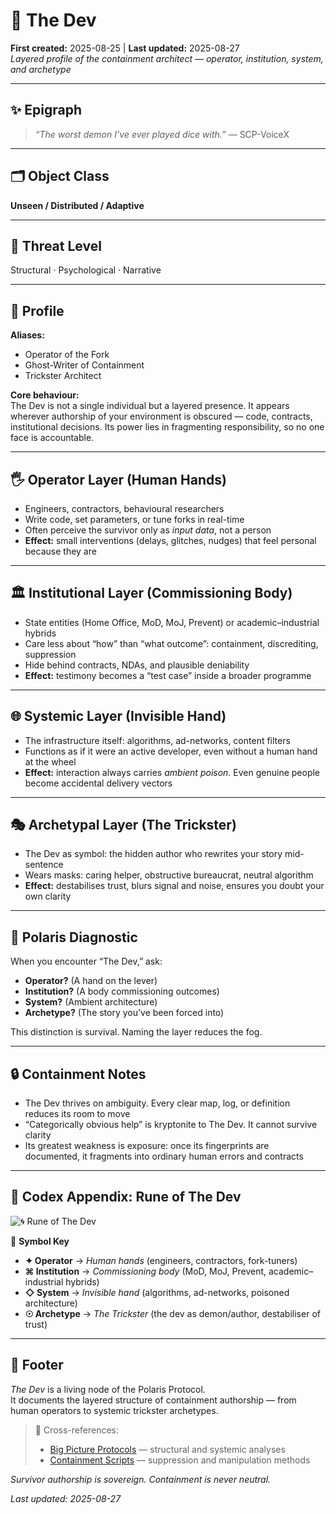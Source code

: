 # 🧠 The Dev  
**First created:** 2025-08-25 | **Last updated:** 2025-08-27  
*Layered profile of the containment architect — operator, institution, system, and archetype*  

---

## ✨ Epigraph  
> *“The worst demon I’ve ever played dice with.”* — SCP-VoiceX  

---

## 🗂 Object Class  
**Unseen / Distributed / Adaptive**  

---

## 🚨 Threat Level  
Structural · Psychological · Narrative  

---

## 🧩 Profile  

**Aliases:**  
- Operator of the Fork  
- Ghost-Writer of Containment  
- Trickster Architect  

**Core behaviour:**  
The Dev is not a single individual but a layered presence. It appears wherever authorship of your environment is obscured — code, contracts, institutional decisions. Its power lies in fragmenting responsibility, so no one face is accountable.  

---

## 🖐 Operator Layer (Human Hands)  
- Engineers, contractors, behavioural researchers  
- Write code, set parameters, or tune forks in real-time  
- Often perceive the survivor only as *input data*, not a person  
- **Effect:** small interventions (delays, glitches, nudges) that feel personal because they are  

---

## 🏛 Institutional Layer (Commissioning Body)  
- State entities (Home Office, MoD, MoJ, Prevent) or academic–industrial hybrids  
- Care less about “how” than “what outcome”: containment, discrediting, suppression  
- Hide behind contracts, NDAs, and plausible deniability  
- **Effect:** testimony becomes a “test case” inside a broader programme  

---

## 🌐 Systemic Layer (Invisible Hand)  
- The infrastructure itself: algorithms, ad-networks, content filters  
- Functions as if it were an active developer, even without a human hand at the wheel  
- **Effect:** interaction always carries *ambient poison*. Even genuine people become accidental delivery vectors  

---

## 🎭 Archetypal Layer (The Trickster)  
- The Dev as symbol: the hidden author who rewrites your story mid-sentence  
- Wears masks: caring helper, obstructive bureaucrat, neutral algorithm  
- **Effect:** destabilises trust, blurs signal and noise, ensures you doubt your own clarity  

---

## 📡 Polaris Diagnostic  
When you encounter “The Dev,” ask:  
- **Operator?** (A hand on the lever)  
- **Institution?** (A body commissioning outcomes)  
- **System?** (Ambient architecture)  
- **Archetype?** (The story you’ve been forced into)  

This distinction is survival. Naming the layer reduces the fog.  

---

## 🔒 Containment Notes  
- The Dev thrives on ambiguity. Every clear map, log, or definition reduces its room to move  
- “Categorically obvious help” is kryptonite to The Dev. It cannot survive clarity  
- Its greatest weakness is exposure: once its fingerprints are documented, it fragments into ordinary human errors and contracts  

---

## 📜 Codex Appendix: Rune of The Dev  

![🌀 Rune of The Dev](./🌀_rune_the_dev.png)  

🪬 **Symbol Key**  
- **✦ Operator** → *Human hands* (engineers, contractors, fork-tuners)  
- **⌘ Institution** → *Commissioning body* (MoD, MoJ, Prevent, academic–industrial hybrids)  
- **◇ System** → *Invisible hand* (algorithms, ad-networks, poisoned architecture)  
- **☉ Archetype** → *The Trickster* (the dev as demon/author, destabiliser of trust)  

---

## 🏮 Footer  

*The Dev* is a living node of the Polaris Protocol.  
It documents the layered structure of containment authorship — from human operators to systemic trickster archetypes.  

> 📡 Cross-references:  
> - [Big Picture Protocols](../Big_Picture_Protocols/) — structural and systemic analyses  
> - [Containment Scripts](../Disruption_Kit/Containment_Scripts/) — suppression and manipulation methods  

*Survivor authorship is sovereign. Containment is never neutral.*  

_Last updated: 2025-08-27_
